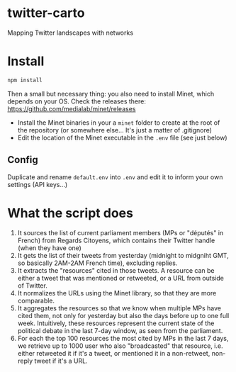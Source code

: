 # twitter-carto
Mapping Twitter landscapes with networks

# Install

```js
npm install
```

Then a small but necessary thing: you also need to install Minet, which depends on your OS. Check the releases there:
https://github.com/medialab/minet/releases

* Install the Minet binaries in your a ```minet``` folder to create at the root of the repository (or somewhere else... It's just a matter of .gitignore)
* Edit the location of the Minet executable in the ```.env``` file (see just below)

## Config
Duplicate and rename ```default.env``` into ```.env``` and edit it to inform your own settings (API keys...)

# What the script does

1. It sources the list of current parliament members (MPs or "députés" in French) from Regards Citoyens, which contains their Twitter handle (when they have one)
2. It gets the list of their tweets from yesterday (midnight to midgniht GMT, so basically 2AM-2AM French time), excluding replies.
3. It extracts the "resources" cited in those tweets. A resource can be either a tweet that was mentioned or retweeted, or a URL from outside of Twitter.
4. It normalizes the URLs using the Minet library, so that they are more comparable.
5. It aggregates the resources so that we know when multiple MPs have cited them, not only for yesterday but also the days before up to one full week. Intuitively, these resources represent the current state of the political debate in the last 7-day window, as seen from the parliament.
6. For each the top 100 resources the most cited by MPs in the last 7 days, we retrieve up to 1000 user who also "broadcasted" that resource, i.e. either retweeted it if it's a tweet, or mentioned it in a non-retweet, non-reply tweet if it's a URL.

